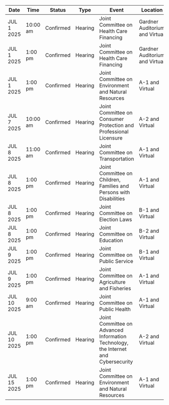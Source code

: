 | Date | Time | Status | Type | Event | Location |
|------|------|--------|------|--------|----------|
| JUL 1 2025 | 10:00 am | Confirmed | Hearing | Joint Committee on Health Care Financing | Gardner Auditorium                                            and Virtual |
| JUL 1 2025 | 1:00 pm | Confirmed | Hearing | Joint Committee on Health Care Financing | Gardner Auditorium                                            and Virtual |
| JUL 1 2025 | 1:00 pm | Confirmed | Hearing | Joint Committee on Environment and Natural Resources | A-1                                                                                                  and Virtual |
| JUL 7 2025 | 10:00 am | Confirmed | Hearing | Joint Committee on Consumer Protection and Professional Licensure | A-2                                                                                                                   and Virtual |
| JUL 8 2025 | 11:00 am | Confirmed | Hearing | Joint Committee on Transportation | A-1                                                                                                  and Virtual |
| JUL 8 2025 | 1:00 pm | Confirmed | Hearing | Joint Committee on Children, Families and Persons with Disabilities | A-1                                                                                                  and Virtual |
| JUL 8 2025 | 1:00 pm | Confirmed | Hearing | Joint Committee on Election Laws | B-1                                  and Virtual |
| JUL 8 2025 | 1:00 pm | Confirmed | Hearing | Joint Committee on Education | B-2            and Virtual |
| JUL 9 2025 | 1:00 pm | Confirmed | Hearing | Joint Committee on Public Service | B-1                                  and Virtual |
| JUL 9 2025 | 1:00 pm | Confirmed | Hearing | Joint Committee on Agriculture and Fisheries | A-1                                                                                                  and Virtual |
| JUL 10 2025 | 9:00 am | Confirmed | Hearing | Joint Committee on Public Health | A-1                                                                                                  and Virtual |
| JUL 10 2025 | 1:00 pm | Confirmed | Hearing | Joint Committee on Advanced Information Technology, the Internet and Cybersecurity | A-2                                                                                                                   and Virtual |
| JUL 15 2025 | 1:00 pm | Confirmed | Hearing | Joint Committee on Environment and Natural Resources | A-1                                                                                                  and Virtual |
